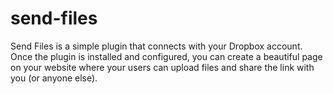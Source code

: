 # send-files
Send Files is a simple plugin that connects with your Dropbox account. Once the plugin is installed and configured, you can create a beautiful page on your website where your users can upload files and share the link with you (or anyone else).